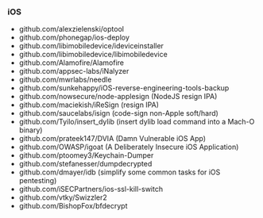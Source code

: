 ### iOS

- github.com/alexzielenski/optool
- github.com/phonegap/ios-deploy
- github.com/libimobiledevice/ideviceinstaller
- github.com/libimobiledevice/libimobiledevice
- github.com/Alamofire/Alamofire
- github.com/appsec-labs/iNalyzer
- github.com/mwrlabs/needle
- github.com/sunkehappy/iOS-reverse-engineering-tools-backup
- github.com/nowsecure/node-applesign (NodeJS resign IPA)
- github.com/maciekish/iReSign (resign IPA)
- github.com/saucelabs/isign (code-sign non-Apple soft/hard)
- github.com/Tyilo/insert_dylib (insert dylib load command into a Mach-O binary)
- github.com/prateek147/DVIA (Damn Vulnerable iOS App)
- github.com/OWASP/igoat (A Deliberately Insecure iOS Application)
- github.com/ptoomey3/Keychain-Dumper
- github.com/stefanesser/dumpdecrypted
- github.com/dmayer/idb (simplify some common tasks for iOS pentesting)
- github.com/iSECPartners/ios-ssl-kill-switch
- github.com/vtky/Swizzler2
- github.com/BishopFox/bfdecrypt
